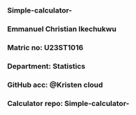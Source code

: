### Simple-calculator-
### Emmanuel Christian Ikechukwu 
### Matric no: U23ST1016
### Department: Statistics 
### GitHub acc: @Kristen cloud
### Calculator repo: Simple-calculator-

